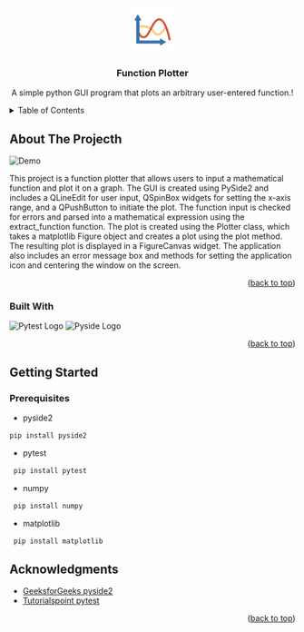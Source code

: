 <!-- PROJECT LOGO -->
<br />
<div align="center">
  <a>
    <img src=".\images/icon.png" alt="Logo" width="80" height="80">
  </a>

  <h3 align="center">Function Plotter</h3>

  <p align="center">
    A simple python GUI program that plots an arbitrary user-entered function.!

</div>



<!-- TABLE OF CONTENTS -->
<details>
  <summary>Table of Contents</summary>
  <ol>
    <li>
      <a href="#about-the-project">About The Project</a>
      <ul>
        <li><a href="#built-with">Built With</a></li>
      </ul>
    </li>
    <li>
      <a href="#getting-started">Getting Started</a>
      <ul>
        <li><a href="#prerequisites">Prerequisites</a></li>
      </ul>
    </li>
    <li><a href="#acknowledgments">Acknowledgments</a></li>
  </ol>
</details>



<!-- ABOUT THE PROJECT -->
## About The Projecth

![Demo](https://github.com/Adham-Mohammed/Function-Plotter/assets/81479927/400db242-ec5d-4be5-bfc2-83ff474c9169)

This project is a function plotter that allows users to input a mathematical function and plot it on a graph. The GUI is created using PySide2 and includes a QLineEdit for user input, QSpinBox widgets for setting the x-axis range, and a QPushButton to initiate the plot. The function input is checked for errors and parsed into a mathematical expression using the extract_function function. The plot is created using the Plotter class, which takes a matplotlib Figure object and creates a plot using the plot method. The resulting plot is displayed in a FigureCanvas widget. The application also includes an error message box and methods for setting the application icon and centering the window on the screen.

<p align="right">(<a href="#readme-top">back to top</a>)</p>



### Built With

<img src="https://docs.pytest.org/en/7.4.x/_static/pytest_logo_curves.svg" width="50" height="50" alt="Pytest Logo">
<img src="https://qt-wiki-uploads.s3.amazonaws.com/images/d/db/PySideLogo2.png" width="60" height="60" alt="Pyside Logo">


<p align="right">(<a href="#readme-top">back to top</a>)</p>



<!-- GETTING STARTED -->
## Getting Started

### Prerequisites

 * pyside2
  ```sh
  pip install pyside2
  ```
  * pytest
  ```sh
   pip install pytest
  ```
  * numpy
  ```sh
   pip install numpy
  ```
  * matplotlib
  ```sh
   pip install matplotlib
  ```
  

<!-- ACKNOWLEDGMENTS -->
## Acknowledgments
* [GeeksforGeeks pyside2](https://www.geeksforgeeks.org/pyside2-how-to-create-window/)
* [Tutorialspoint pytest](https://www.tutorialspoint.com/pytest/pytest_quick_guide.htm)

<p align="right">(<a href="#readme-top">back to top</a>)</p>



